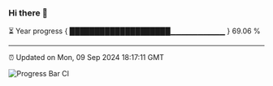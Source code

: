 ### Hi there 👋

⏳ Year progress { ████████████████████▁▁▁▁▁▁▁▁▁▁ } 69.06 %

---

⏰ Updated on Mon, 09 Sep 2024 18:17:11 GMT

![Progress Bar CI](https://github.com/liununu/liununu/workflows/Progress%20Bar%20CI/badge.svg)
